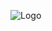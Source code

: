 ![Logo](https://github.com/Lambda-Bytes/.github/assets/145577560/a236f40e-af9d-4a81-9c13-28c95d9ad9ad)
